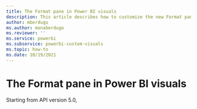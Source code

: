 ```yaml
---
title: The Format pane in Power BI visuals
description: This article describes how to customize the new Format pane in Power BI visuals.
author: mberdugo
ms.author: monaberdugo
ms.reviewer: ''
ms.service: powerbi
ms.subservice: powerbi-custom-visuals
ms.topic: how-to
ms.date: 10/19/2021
---
```


# The Format pane in Power BI visuals

Starting from API version 5.0, 